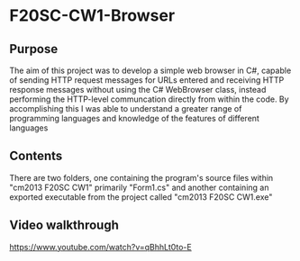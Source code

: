# F20SC-CW1-Browser
 
## Purpose
The aim of this project was to develop a simple web browser in C#, capable of sending HTTP request messages for URLs entered and receiving HTTP response messages without using the C# WebBrowser class, instead performing the HTTP-level communcation directly from within the code. By accomplishing this I was able to understand a greater range of programming languages and knowledge of the features of different languages

## Contents
There are two folders, one containing the program's source files within "cm2013 F20SC CW1" primarily "Form1.cs" and another containing an exported executable from the project called "cm2013 F20SC CW1.exe"

## Video walkthrough
https://www.youtube.com/watch?v=qBhhLt0to-E
